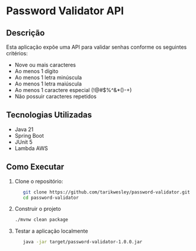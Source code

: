 # Password Validator API

## Descrição

Esta aplicação expõe uma API para validar senhas conforme os seguintes critérios:
- Nove ou mais caracteres
- Ao menos 1 dígito
- Ao menos 1 letra minúscula
- Ao menos 1 letra maiúscula
- Ao menos 1 caractere especial (!@#$%^&*()-+)
- Não possuir caracteres repetidos

## Tecnologias Utilizadas

- Java 21
- Spring Boot
- JUnit 5
- Lambda AWS

## Como Executar

1. Clone o repositório:
   ```bash
      git clone https://github.com/tarikwesley/password-validator.git
      cd password-validator
   ```
2. Construir o projeto
   ```bash
   ./mvnw clean package
   ```
3. Testar a aplicação localmente
   ```bash
      java -jar target/password-validator-1.0.0.jar
   ```